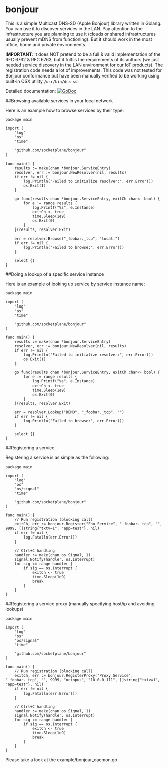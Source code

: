 bonjour
====

This is a simple Multicast DNS-SD (Apple Bonjour) library written in Golang. You can use it to discover services in the LAN. Pay attention to the infrastructure you are planning to use it (clouds or shared infrastructures usually prevent mDNS from functioning). But it should work in the most office, home and private environments.

**IMPORTANT**: It does NOT pretend to be a full & valid implementation of the RFC 6762 & RFC 6763, but it fulfils the requirements of its authors (we just needed service discovery in the LAN environment for our IoT products). The registration code needs a lot of improvements. This code was not tested for Bonjour conformance but have been manually verified to be working using built-in OSX utility `/usr/bin/dns-sd`.

Detailed documentation: [![GoDoc](https://godoc.org/github.com/oleksandr/bonjour?status.svg)](https://godoc.org/github.com/oleksandr/bonjour)


##Browsing available services in your local network

Here is an example how to browse services by their type:

```
package main

import (
    "log"
    "os"
    "time"

    "github.com/socketplane/bonjour"
)

func main() {
    results := make(chan *bonjour.ServiceEntry)
    resolver, err := bonjour.NewResolver(nil, results)
    if err != nil {
        log.Println("Failed to initialize resolver:", err.Error())
        os.Exit(1)
    }

    go func(results chan *bonjour.ServiceEntry, exitCh chan<- bool) {
        for e := range results {
            log.Printf("%s", e.Instance)
            exitCh <- true
            time.Sleep(1e9)
            os.Exit(0)
        }
    }(results, resolver.Exit)

    err = resolver.Browse("_foobar._tcp", "local.")
    if err != nil {
        log.Println("Failed to browse:", err.Error())
    }

    select {}
}
```

##Doing a lookup of a specific service instance

Here is an example of looking up service by service instance name:

```
package main

import (
    "log"
    "os"
    "time"

    "github.com/socketplane/bonjour"
)

func main() {
    results := make(chan *bonjour.ServiceEntry)
    resolver, err := bonjour.NewResolver(nil, results)
    if err != nil {
        log.Println("Failed to initialize resolver:", err.Error())
        os.Exit(1)
    }

    go func(results chan *bonjour.ServiceEntry, exitCh chan<- bool) {
        for e := range results {
            log.Printf("%s", e.Instance)
            exitCh <- true
            time.Sleep(1e9)
            os.Exit(0)
        }
    }(results, resolver.Exit)

    err = resolver.Lookup("DEMO", "_foobar._tcp", "")
    if err != nil {
        log.Println("Failed to browse:", err.Error())
    }

    select {}
}
```


##Registering a service

Registering a service is as simple as the following:

```
package main

import (
    "log"
    "os"
    "os/signal"
    "time"

    "github.com/socketplane/bonjour"
)

func main() {
    // Run registration (blocking call)
    exitCh, err := bonjour.Register("Foo Service", "_foobar._tcp", "", 9999, []string{"txtv=1", "app=test"}, nil)
    if err != nil {
        log.Fatalln(err.Error())
    }

    // Ctrl+C handling
    handler := make(chan os.Signal, 1)
    signal.Notify(handler, os.Interrupt)
    for sig := range handler {
        if sig == os.Interrupt {
            exitCh <- true
            time.Sleep(1e9)
            break
        }
    }
}
```


##Registering a service proxy (manually specifying host/ip and avoiding lookups)

```
package main

import (
    "log"
    "os"
    "os/signal"
    "time"

    "github.com/socketplane/bonjour"
)

func main() {
    // Run registration (blocking call)
    exitCh, err := bonjour.RegisterProxy("Proxy Service", "_foobar._tcp", "", 9999, "octopus", "10.0.0.111", []string{"txtv=1", "app=test"}, nil)
    if err != nil {
        log.Fatalln(err.Error())
    }

    // Ctrl+C handling
    handler := make(chan os.Signal, 1)
    signal.Notify(handler, os.Interrupt)
    for sig := range handler {
        if sig == os.Interrupt {
            exitCh <- true
            time.Sleep(1e9)
            break
        }
    }
}
```

Please take a look at the example/bonjour_daemon.go
